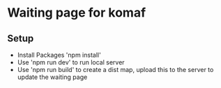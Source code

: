 # Waiting page for komaf

## Setup
- Install Packages 'npm install'
- Use 'npm run dev' to run local server
- Use 'npm run build' to create a dist map, upload this to the server to update the waiting page
